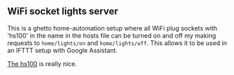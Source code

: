 ## WiFi socket lights server
This is a ghetto home-automation setup where all WiFi plug sockets with 'hs100' in the name in the hosts file can be
turned on and off my making requests to `home/lights/on` and `home/lights/off`. This allows it to be used in an IFTTT
setup with Google Assistant.

[The hs100](http://www.tp-link.com/us/products/details/HS100.html) is really nice.
